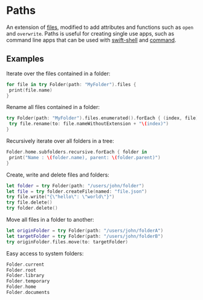 # Paths
An extension of [files](https://www.github.com/JohnSundell/Files), modified to add attributes and functions such as `open` and `overwrite`. Paths is useful for creating single use apps, such as command line apps that can be used with [swift-shell](https://www.github.com/codeAcrylic/swift-shell) and [command](https://www.github.com/codeAcrylic/command).
## Examples
Iterate over the files contained in a folder:
```swift
for file in try Folder(path: "MyFolder").files {
 print(file.name)
}
```
Rename all files contained in a folder:
```swift
try Folder(path: "MyFolder").files.enumerated().forEach { (index, file) in
 try file.rename(to: file.nameWithoutExtension + "\(index)")
}
```
Recursively iterate over all folders in a tree:
```swift
Folder.home.subfolders.recursive.forEach { folder in
 print("Name : \(folder.name), parent: \(folder.parent)")
}
```
Create, write and delete files and folders:
```swift
let folder = try Folder(path: "/users/john/folder")
let file = try folder.createFile(named: "file.json")
try file.write("{\"hello\": \"world\"}")
try file.delete()
try folder.delete()
```
Move all files in a folder to another:
```swift
let originFolder = try Folder(path: "/users/john/folderA")
let targetFolder = try Folder(path: "/users/john/folderB")
try originFolder.files.move(to: targetFolder)
```
Easy access to system folders:
```swift
Folder.current
Folder.root
Folder.library
Folder.temporary
Folder.home
Folder.documents
```

